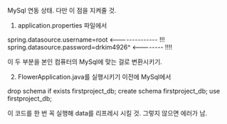 MySql 연동 상태. 다만 이 점을 지켜줄 것.

1. application.properties 파일에서 

spring.datasource.username=root <-------------- !!!
spring.datasource.password=drkim4926^ <-------- !!!!

이 두 부분을 본인 컴퓨터의 MySql에 맞는 걸로 변환시키기.

2. FlowerApplication.java를 실행시키기 이전에 MySql에서

drop schema if exists firstproject_db;
create schema firstproject_db;
use firstproject_db;

이 코드를 한 번 꼭 실행해 data를 리프레시 시킬 것. 그렇지 않으면 에러가 남.
